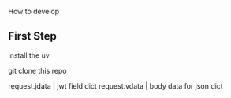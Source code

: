How to develop

## First Step

install the uv

git clone this repo

request.jdata | jwt field dict
request.vdata | body data for json dict
